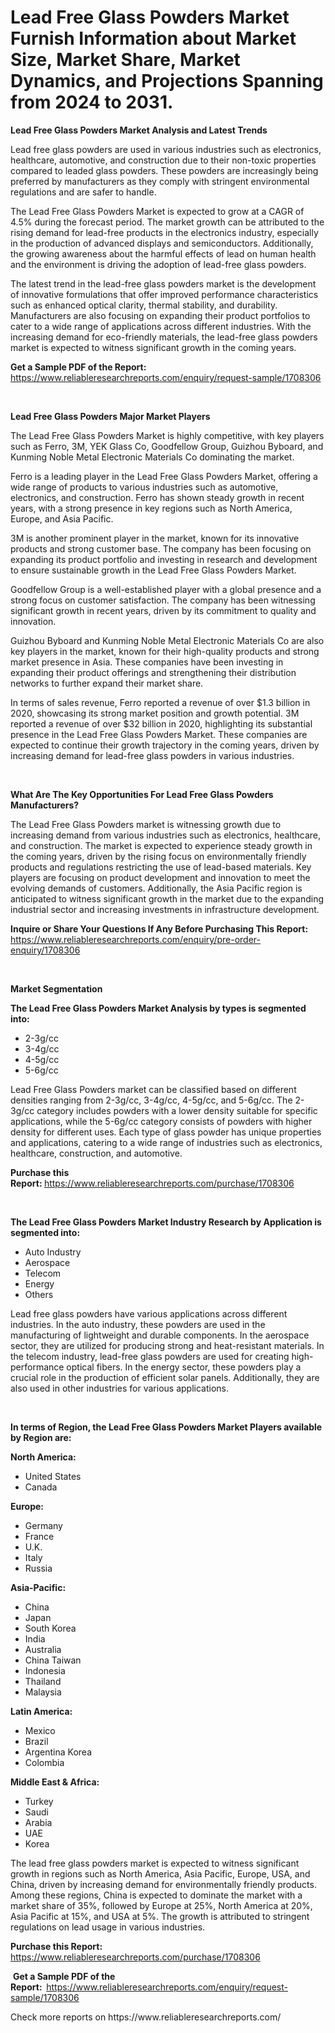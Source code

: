 <p><h1>Lead Free Glass Powders Market Furnish Information about Market Size, Market Share, Market Dynamics, and Projections Spanning from 2024 to 2031.</h1></p><p><strong>Lead Free Glass Powders Market Analysis and Latest Trends</strong></p>
<p><p>Lead free glass powders are used in various industries such as electronics, healthcare, automotive, and construction due to their non-toxic properties compared to leaded glass powders. These powders are increasingly being preferred by manufacturers as they comply with stringent environmental regulations and are safer to handle.</p><p>The Lead Free Glass Powders Market is expected to grow at a CAGR of 4.5% during the forecast period. The market growth can be attributed to the rising demand for lead-free products in the electronics industry, especially in the production of advanced displays and semiconductors. Additionally, the growing awareness about the harmful effects of lead on human health and the environment is driving the adoption of lead-free glass powders.</p><p>The latest trend in the lead-free glass powders market is the development of innovative formulations that offer improved performance characteristics such as enhanced optical clarity, thermal stability, and durability. Manufacturers are also focusing on expanding their product portfolios to cater to a wide range of applications across different industries. With the increasing demand for eco-friendly materials, the lead-free glass powders market is expected to witness significant growth in the coming years.</p></p>
<p><strong>Get a Sample PDF of the Report:&nbsp;</strong> <a href="https://www.reliableresearchreports.com/enquiry/request-sample/1708306">https://www.reliableresearchreports.com/enquiry/request-sample/1708306</a></p>
<p>&nbsp;</p>
<p><strong>Lead Free Glass Powders Major Market Players</strong></p>
<p><p>The Lead Free Glass Powders Market is highly competitive, with key players such as Ferro, 3M, YEK Glass Co, Goodfellow Group, Guizhou Byboard, and Kunming Noble Metal Electronic Materials Co dominating the market. </p><p>Ferro is a leading player in the Lead Free Glass Powders Market, offering a wide range of products to various industries such as automotive, electronics, and construction. Ferro has shown steady growth in recent years, with a strong presence in key regions such as North America, Europe, and Asia Pacific.</p><p>3M is another prominent player in the market, known for its innovative products and strong customer base. The company has been focusing on expanding its product portfolio and investing in research and development to ensure sustainable growth in the Lead Free Glass Powders Market.</p><p>Goodfellow Group is a well-established player with a global presence and a strong focus on customer satisfaction. The company has been witnessing significant growth in recent years, driven by its commitment to quality and innovation.</p><p>Guizhou Byboard and Kunming Noble Metal Electronic Materials Co are also key players in the market, known for their high-quality products and strong market presence in Asia. These companies have been investing in expanding their product offerings and strengthening their distribution networks to further expand their market share.</p><p>In terms of sales revenue, Ferro reported a revenue of over $1.3 billion in 2020, showcasing its strong market position and growth potential. 3M reported a revenue of over $32 billion in 2020, highlighting its substantial presence in the Lead Free Glass Powders Market. These companies are expected to continue their growth trajectory in the coming years, driven by increasing demand for lead-free glass powders in various industries.</p></p>
<p>&nbsp;</p>
<p><strong>What Are The Key Opportunities For Lead Free Glass Powders Manufacturers?</strong></p>
<p><p>The Lead Free Glass Powders market is witnessing growth due to increasing demand from various industries such as electronics, healthcare, and construction. The market is expected to experience steady growth in the coming years, driven by the rising focus on environmentally friendly products and regulations restricting the use of lead-based materials. Key players are focusing on product development and innovation to meet the evolving demands of customers. Additionally, the Asia Pacific region is anticipated to witness significant growth in the market due to the expanding industrial sector and increasing investments in infrastructure development.</p></p>
<p><strong>Inquire or Share Your Questions If Any Before Purchasing This Report:</strong> <a href="https://www.reliableresearchreports.com/enquiry/pre-order-enquiry/1708306">https://www.reliableresearchreports.com/enquiry/pre-order-enquiry/1708306</a></p>
<p>&nbsp;</p>
<p><strong>Market Segmentation</strong></p>
<p><strong>The Lead Free Glass Powders Market Analysis by types is segmented into:</strong></p>
<p><ul><li>2-3g/cc</li><li>3-4g/cc</li><li>4-5g/cc</li><li>5-6g/cc</li></ul></p>
<p><p>Lead Free Glass Powders market can be classified based on different densities ranging from 2-3g/cc, 3-4g/cc, 4-5g/cc, and 5-6g/cc. The 2-3g/cc category includes powders with a lower density suitable for specific applications, while the 5-6g/cc category consists of powders with higher density for different uses. Each type of glass powder has unique properties and applications, catering to a wide range of industries such as electronics, healthcare, construction, and automotive.</p></p>
<p><strong>Purchase this Report:&nbsp;</strong><a href="https://www.reliableresearchreports.com/purchase/1708306">https://www.reliableresearchreports.com/purchase/1708306</a></p>
<p>&nbsp;</p>
<p><strong>The Lead Free Glass Powders Market Industry Research by Application is segmented into:</strong></p>
<p><ul><li>Auto Industry</li><li>Aerospace</li><li>Telecom</li><li>Energy</li><li>Others</li></ul></p>
<p><p>Lead free glass powders have various applications across different industries. In the auto industry, these powders are used in the manufacturing of lightweight and durable components. In the aerospace sector, they are utilized for producing strong and heat-resistant materials. In the telecom industry, lead-free glass powders are used for creating high-performance optical fibers. In the energy sector, these powders play a crucial role in the production of efficient solar panels. Additionally, they are also used in other industries for various applications.</p></p>
<p>&nbsp;</p>
<p><strong>In terms of Region, the Lead Free Glass Powders Market Players available by Region are:</strong></p>
<p>
    <p> <strong> North America: </strong>
        <ul>
            <li>United States</li>
            <li>Canada</li>
        </ul>
        </p> 
    <p> <strong> Europe: </strong>
        <ul>
            <li>Germany</li>
            <li>France</li>
            <li>U.K.</li>
            <li>Italy</li>
            <li>Russia</li>
        </ul>
        </p> 
    <p> <strong> Asia-Pacific: </strong>
        <ul>
            <li>China</li>
            <li>Japan</li>
            <li>South Korea</li>
            <li>India</li>
            <li>Australia</li>
            <li>China Taiwan</li>
            <li>Indonesia</li>
            <li>Thailand</li>
            <li>Malaysia</li>
        </ul>
        </p> 
    <p> <strong> Latin America: </strong>
        <ul>
            <li>Mexico</li>
            <li>Brazil</li>
            <li>Argentina Korea</li>
            <li>Colombia</li>
        </ul>
        </p> 
    <p> <strong> Middle East & Africa: </strong>
        <ul>
            <li>Turkey</li>
            <li>Saudi</li>
            <li>Arabia</li>
            <li>UAE</li>
            <li>Korea</li>
        </ul>
    </p>
    </p>
<p><p>The lead free glass powders market is expected to witness significant growth in regions such as North America, Asia Pacific, Europe, USA, and China, driven by increasing demand for environmentally friendly products. Among these regions, China is expected to dominate the market with a market share of 35%, followed by Europe at 25%, North America at 20%, Asia Pacific at 15%, and USA at 5%. The growth is attributed to stringent regulations on lead usage in various industries.</p></p>
<p><strong>Purchase this Report: </strong><a href="https://www.reliableresearchreports.com/purchase/1708306">https://www.reliableresearchreports.com/purchase/1708306</a></p>
<p>&nbsp;<strong>Get a Sample PDF of the Report:&nbsp;&nbsp;</strong><a href="https://www.reliableresearchreports.com/enquiry/request-sample/1708306">https://www.reliableresearchreports.com/enquiry/request-sample/1708306</a></p>
<p><strong></strong></p>
<p>Check more reports on https://www.reliableresearchreports.com/</p>